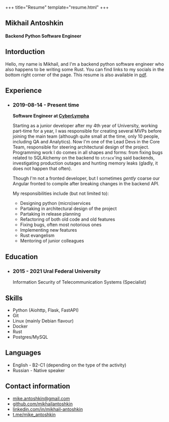 +++
title="Resume"
template="resume.html"
+++

## Mikhail Antoshkin

#### Backend Python Software Engineer

## Intorduction

Hello, my name is Mikhail, and I'm a backend python software engineer who also happens to be writing some Rust. 
You can find links to my socials in the bottom right corner of the page. This resume is also available in [pdf](resume.pdf).

## Experience

* ### 2019-08-14 - Present time 
    **Software Engineer at [CyberLympha](https://cyberlympha.com/)**
    
    Starting as a junior developer after my 4th year of University, working part-time for a year, I was responsible for creating several MVPs before
    joining the main team (although quite small at the time, only 10 people, including QA and Analytics). Now I'm one 
    of the Lead Devs in the Core Team, responsible for steering architectural design of the project. Programming work I do comes in all shapes and forms:
    from fixing bugs related to SQLAlchemy on the backend to `strace`'ing said backends, investigating production outages and hunting memory leaks 
    (gladly, it does not happen that often).
    
    Though I'm not a fronted developer, but I sometimes *gently*
    coarse our Angular fronted to compile after breaking changes in the backend API.

    My responsibilities include (but not limited to):
    * Designing python (micro)services 
    * Partaking in architectural design of the project
    * Partaking in release planning
    * Refactoring of both old code and old features
    * Fixing bugs, often most notorious ones
    * Implementing new features
    * Rust evangelism
    * Mentoring of junior colleagues
    

## Education

* ### 2015 - 2021 Ural Federal University    

    Information Security of Telecommunication Systems (Specialist)

## Skills

* Python (Aiohttp, Flask, FastAPI)
* Git
* Linux (mainly Debian flavour)
* Docker
* Rust
* Postgres/MySQL

## Languages

* English - B2-C1 (depending on the type of the activity)
* Russian - Native speaker

## Contact information

* mike.antoshkin@gmail.com
* [github.com/mikhailantoshkin](https://github.com/mikhailantoshkin)
* [linkedin.com/in/mikhail-antoshkin](https://www.linkedin.com/in/mikhail-antoshkin/)
* [t.me/mike_antoshkin](https://t.me/mike_antoshkin)
